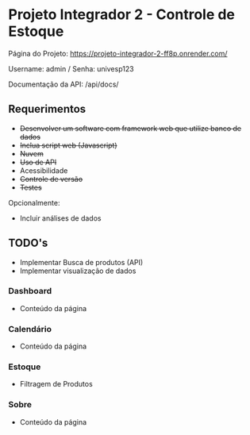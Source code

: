 # Projeto Integrador 2 - Controle de Estoque

Página do Projeto: https://projeto-integrador-2-ff8p.onrender.com/

Username: admin / Senha: univesp123

Documentação da API: /api/docs/

## Requerimentos

- ~~Desenvolver um software com framework web que utilize banco de dados~~
- ~~Inclua script web (Javascript)~~
- ~~Nuvem~~
- ~~Uso de API~~
- Acessibilidade 
- ~~Controle de versão~~
- ~~Testes~~

Opcionalmente: 
- Incluir análises de dados


## TODO's

- Implementar Busca de produtos (API)
- Implementar visualização de dados

### Dashboard
- Conteúdo da página

### Calendário
- Conteúdo da página

### Estoque
- Filtragem de Produtos

### Sobre
- Conteúdo da página

